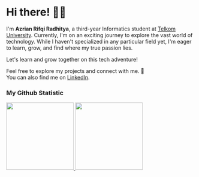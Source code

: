# Hi there! 👋😆

I'm **Azrian Rifqi Radhitya**, a third-year Informatics student at [Telkom University](https://telkomuniversity.ac.id/en). Currently, I'm on an exciting journey to explore the vast world of technology. While I haven't specialized in any particular field yet, I'm eager to learn, grow, and find where my true passion lies.

Let's learn and grow together on this tech adventure!

Feel free to explore my projects and connect with me. 🚀 <br>
You can also find me on [LinkedIn](https://www.linkedin.com/in/azrianrifqi).

### My Github Statistic
<p align="left">
<a href="https://github.com/Azerif">
  <img height="180em" src="https://github-readme-stats-eight-theta.vercel.app/api?username=Azerif&show_icons=true&theme=algolia&include_all_commits=true&count_private=true"/>
  <img height="180em" src="https://github-readme-stats-eight-theta.vercel.app/api/top-langs/?username=Azerif&layout=compact&theme=algolia"/>
</a>
</p>
